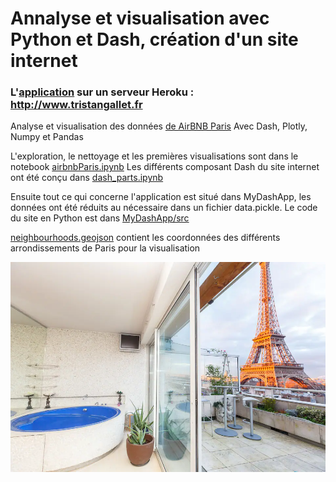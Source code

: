 # Annalyse et visualisation avec Python et Dash, création d'un site internet

### L'[application](http://www.tristangallet.fr/) sur un serveur Heroku : http://www.tristangallet.fr

Analyse et visualisation des données [de AirBNB Paris](http://insideairbnb.com/get-the-data)
Avec Dash, Plotly, Numpy et Pandas

L'exploration, le nettoyage et les premières visualisations sont dans le notebook [airbnbParis.ipynb](airbnbParis.ipynb)
Les différents composant Dash du site internet ont été conçu dans [dash_parts.ipynb](dash_parts.ipynb)

Ensuite tout ce qui concerne l'application est situé dans MyDashApp, les données ont été réduits au nécessaire dans un fichier data.pickle.
Le code du site en Python est dans [MyDashApp/src](MyDashApp/src/app.py)

[neighbourhoods.geojson](neighbourhoods.geojson) contient les coordonnées des différents arrondissements de Paris pour la visualisation

![](parisairbnb.webp)
